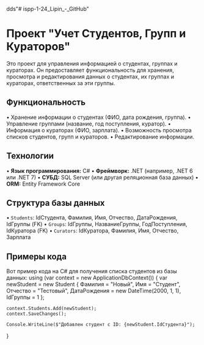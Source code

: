 dds"# ispp-1-24_Lipin_-_GitHub" 

# Проект "Учет Студентов, Групп и Кураторов"

Это проект для управления информацией о студентах, группах и кураторах. Он предоставляет функциональность для хранения, просмотра и редактирования данных о студентах, их группах и кураторах, ответственных за эти группы.

## Функциональность

•   Хранение информации о студентах (ФИО, дата рождения, группа).
•   Управление группами (название, год поступления, куратор).
•   Информация о кураторах (ФИО, зарплата).
•   Возможность просмотра списков студентов, групп и кураторов.
•   Редактирование информации.

## Технологии

•   **Язык программирования:** C#
•   **Фреймворк:** .NET (например, .NET 6 или .NET 7)
•   **СУБД:** SQL Server (или другая реляционная база данных)
•   **ORM:** Entity Framework Core

## Структура базы данных

•   `Students`: IdСтудента, Фамилия, Имя, Отчество, ДатаРождения, IdГруппы (FK)
•   `Groups`: IdГруппы, НазваниеГруппы, ГодПоступления, IdКуратора (FK)
•   `Curators`: IdКуратора, Фамилия, Имя, Отчество, Зарплата

## Примеры кода

Вот пример кода на C# для получения списка студентов из базы данных:
using (var context = new ApplicationDbContext())
{
    var newStudent = new Student
    {
        Фамилия = "Новый",
        Имя = "Студент",
        Отчество = "Тестовый",
        ДатаРождения = new DateTime(2000, 1, 1),
        IdГруппы = 1
    };

    context.Students.Add(newStudent);
    context.SaveChanges();

    Console.WriteLine($"Добавлен студент с ID: {newStudent.IdСтудента}");
}